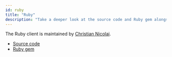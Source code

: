 ```yaml
---
id: ruby
title: "Ruby"
description: "Take a deeper look at the source code and Ruby gem alongside Ruby."
---
```


The Ruby client is maintained by [Christian Nicolai](https://github.com/cmur2).

- [Source code](https://github.com/zeebe-io/zeebe-client-ruby)
- [Ruby gem](https://rubygems.org/gems/zeebe-client)
